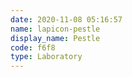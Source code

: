 ```yaml
---
date: 2020-11-08 05:16:57
name: lapicon-pestle
display_name: Pestle
code: f6f8
type: Laboratory
---
```


